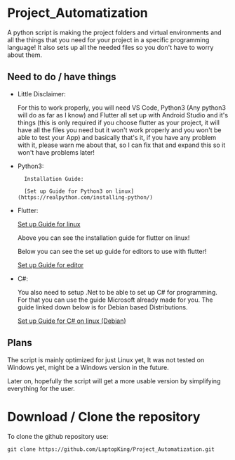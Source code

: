 # Project_Automatization
A python script is making the project folders and virtual environments and all the things that you need for your project in a specific programming language! It also sets up all the needed files so you don't have to worry about them. 

## Need to do / have things
- Little Disclaimer:

	For this to work properly, you will need VS Code, Python3 (Any python3 will do as far as I know) and Flutter all set up with Android Studio and it's things (this is only required if you choose flutter as your project, it will have all the files you need but it won't work properly and you won't be able to test your App) and basically that's it, if you have any problem with it, please warn me about that, so I can fix that and expand this so it won't have problems later!

- Python3:

		Installation Guide:

		[Set up Guide for Python3 on linux](https://realpython.com/installing-python/)

- Flutter:
	
	[Set up Guide for linux](https://flutter.dev/docs/get-started/install/linux)
	
	Above you can see the installation guide for flutter on linux!

	Below you can see the set up guide for editors to use with flutter!
	
	[Set up Guide for editor](https://flutter.dev/docs/get-started/editor?tab=vscode)
	


- C#:	
	
	You also need to setup .Net to be able to set up C# for programming. For that you can use the guide Microsoft already made for you. The guide linked down below is for Debian based Distributions.

	[Set up Guide for C# on linux (Debian)](https://docs.microsoft.com/hu-hu/dotnet/core/install/linux-debian)


## Plans
The script is mainly optimized for just Linux yet, It was not tested on Windows yet, might be a Windows version in the future.

Later on, hopefully the script will get a more usable version by simplifying everything for the user.

# Download / Clone the repository

To clone the github repository use:
```html
git clone https://github.com/LaptopKing/Project_Automatization.git
```
